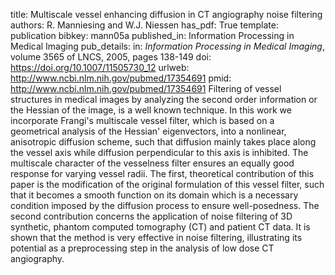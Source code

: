 title: Multiscale vessel enhancing diffusion in CT angiography noise filtering
authors: R. Manniesing and W.J. Niessen
has_pdf: True
template: publication
bibkey: mann05a
published_in: Information Processing in Medical Imaging
pub_details: in: <i>Information Processing in Medical Imaging</i>, volume 3565 of LNCS, 2005, pages 138-149
doi: https://doi.org/10.1007/11505730_12
urlweb: http://www.ncbi.nlm.nih.gov/pubmed/17354691
pmid: http://www.ncbi.nlm.nih.gov/pubmed/17354691
Filtering of vessel structures in medical images by analyzing the second order information or the Hessian of the image, is a well known technique. In this work we incorporate Frangi's multiscale vessel filter, which is based on a geometrical analysis of the Hessian' eigenvectors, into a nonlinear, anisotropic diffusion scheme, such that diffusion mainly takes place along the vessel axis while diffusion perpendicular to this axis is inhibited. The multiscale character of the vesselness filter ensures an equally good response for varying vessel radii. The first, theoretical contribution of this paper is the modification of the original formulation of this vessel filter, such that it becomes a smooth function on its domain which is a necessary condition imposed by the diffusion process to ensure well-posedness. The second contribution concerns the application of noise filtering of 3D synthetic, phantom computed tomography (CT) and patient CT data. It is shown that the method is very effective in noise filtering, illustrating its potential as a preprocessing step in the analysis of low dose CT angiography.

